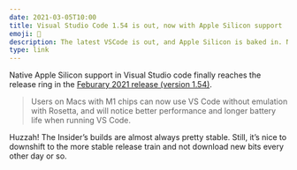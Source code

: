 ```yaml
---
date: 2021-03-05T10:00
title: Visual Studio Code 1.54 is out, now with Apple Silicon support
emoji: 🎉
description: The latest VSCode is out, and Apple Silicon is baked in. No need to run the Insiders build anymore to get M1 compatibility.
type: link
---
```


Native Apple Silicon support in Visual Studio code finally reaches the release ring in the [Feburary 2021 release (version 1.54)][link].

> Users on Macs with M1 chips can now use VS Code without emulation with Rosetta, and will notice better performance and longer battery life when running VS Code.

Huzzah! The Insider’s builds are almost always pretty stable. Still, it’s nice to downshift to the more stable release train and not download new bits every other day or so.

[link]: https://code.visualstudio.com/updates/v1_54
